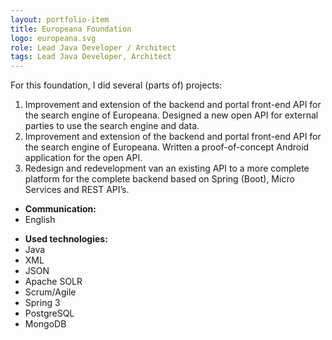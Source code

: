 ```yaml
---
layout: portfolio-item
title: Europeana Foundation
logo: europeana.svg
role: Lead Java Developer / Architect
tags: Lead Java Developer, Architect
---
```


For this foundation, I did several (parts of) projects:

1. Improvement and extension of the backend and portal front-end API for the search engine of
   Europeana. Designed a new open API for external parties to use the search engine and data.
2. Improvement and extension of the backend and portal front-end API for the search engine of
   Europeana. Written a proof-of-concept Android application for the open API.
3. Redesign and redevelopment van an existing API to a more complete platform for the complete
   backend based on Spring (Boot), Micro Services and REST API’s.

- **Communication:**
- English

* **Used technologies:**
* Java
* XML
* JSON
* Apache SOLR
* Scrum/Agile
* Spring 3
* PostgreSQL
* MongoDB
